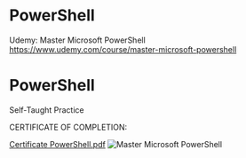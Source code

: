 # PowerShell
Udemy: Master Microsoft PowerShell
https://www.udemy.com/course/master-microsoft-powershell

# PowerShell
Self-Taught Practice


CERTIFICATE OF COMPLETION:

[Certificate PowerShell.pdf](https://github.com/bonaquaVDZ/PowerShell/files/8039226/Certificate.PowerShell.pdf)
![Master Microsoft PowerShell](https://user-images.githubusercontent.com/70633897/153365109-4c0bde07-e6a4-454c-bee6-b1516dcdc523.jpg)
